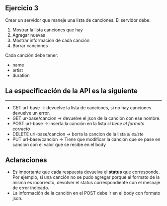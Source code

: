 Ejercicio 3
------------------------------------
Crear un servidor que maneje una lista de canciones.
El servidor debe:

1) Mostrar la lista canciones que hay
2) Agregar nuevas
3) Mostrar informacion de cada canción
4) Borrar canciones

Cada canción debe tener:
- name
- artist
- duration

**La especificación de la API es la siguiente**
---------------------------------------------------------------------
---------------------------------------------------------------------
- GET url-base -> devuelve la lista de canciones, si no hay canciones devuelve un error.
- GET ur-base/cancion -> devuelve el json de la canción con ese nombre.
- POST url-base -> inserta la canción en la lista *si tiene el formato correcto*
- DELETE url-base/cancion -> borra la cancion de la lista *si existe*
- PUT url-base/cancion -> Tiene que modificar la cancion que se pase en cancion con el valor que se recibe en el body


Aclaraciones
-----------------------------------------
- Es importante que cada respuesta devuelva el **status** que corresponde.
Por ejemplo, si una canción no se pudo agregar porque el formato de la misma es incorrecto, devolver el status correspondiente con el mesnaje de error indicado.
- La información de la canción en el POST debe ir en el body con formato json.
